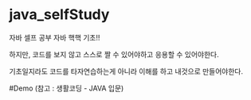 # java_selfStudy
자바 셀프 공부
자바 핵핵 기초!!

하지만, 코드를 보지 않고 스스로 짤 수 있어야하고 응용할 수 있어야한다.

기초일지라도 코드를 타자연습하는게 아니라 이해를 하고 내것으로 만들어야한다.


#Demo (참고 : 생활코딩 - JAVA 입문)
